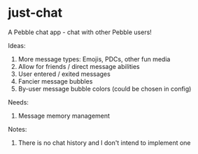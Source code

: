 # just-chat
A Pebble chat app - chat with other Pebble users!

Ideas:
1. More message types: Emojis, PDCs, other fun media
2. Allow for friends / direct message abilities
3. User entered / exited messages
4. Fancier message bubbles
5. By-user message bubble colors (could be chosen in config)


Needs: 
1. Message memory management

Notes: 
1. There is no chat history and I don't intend to implement one
